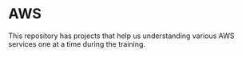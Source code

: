 # AWS
This repository has projects that help us understanding various AWS services one at a time during the training.
